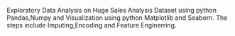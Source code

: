 Exploratory Data Analysis on Huge Sales Analysis Dataset using python Pandas,Numpy and Visualization using python Matplotlib and Seaborn.
The steps include Imputing,Encoding and Feature Enginerring.
